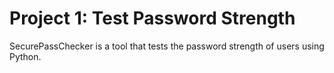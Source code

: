 # Project 1: Test Password Strength

SecurePassChecker is a tool that tests the password strength of users using Python.